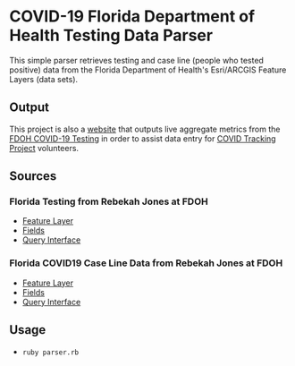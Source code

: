# COVID-19 Florida Department of Health Testing Data Parser

This simple parser retrieves testing and case line (people who tested positive)
data from the Florida Department of Health's Esri/ARCGIS Feature Layers (data
sets).

## Output

This project is also a [website](https://flovid.herokuapp.com) that outputs
live aggregate metrics from the [FDOH COVID-19 Testing][1] in order to assist
data entry for [COVID Tracking Project][7] volunteers.

## Sources

### Florida Testing from Rebekah Jones at FDOH
- [Feature Layer][1]
- [Fields][2]
- [Query Interface][3]

### Florida COVID19 Case Line Data from Rebekah Jones at FDOH
- [Feature Layer][4]
- [Fields][5]
- [Query Interface][6]

## Usage

- `ruby parser.rb`

[1]: https://fdoh.maps.arcgis.com/home/item.html?id=d9de96980b574ccd933da024a0926f37
[2]: https://services1.arcgis.com/CY1LXxl9zlJeBuRZ/arcgis/rest/services/Florida_Testing/FeatureServer/0
[3]: https://services1.arcgis.com/CY1LXxl9zlJeBuRZ/arcgis/rest/services/Florida_Testing/FeatureServer/0/query
[4]: https://fdoh.maps.arcgis.com/home/item.html?id=f5d69a918fb747019734d9a90cd602f4
[5]: https://services1.arcgis.com/CY1LXxl9zlJeBuRZ/arcgis/rest/services/Florida_COVID19_Case_Line_Data/FeatureServer/0
[6]: https://services1.arcgis.com/CY1LXxl9zlJeBuRZ/arcgis/rest/services/Florida_COVID19_Case_Line_Data/FeatureServer/0/query
[7]: https://covidtracking.com
